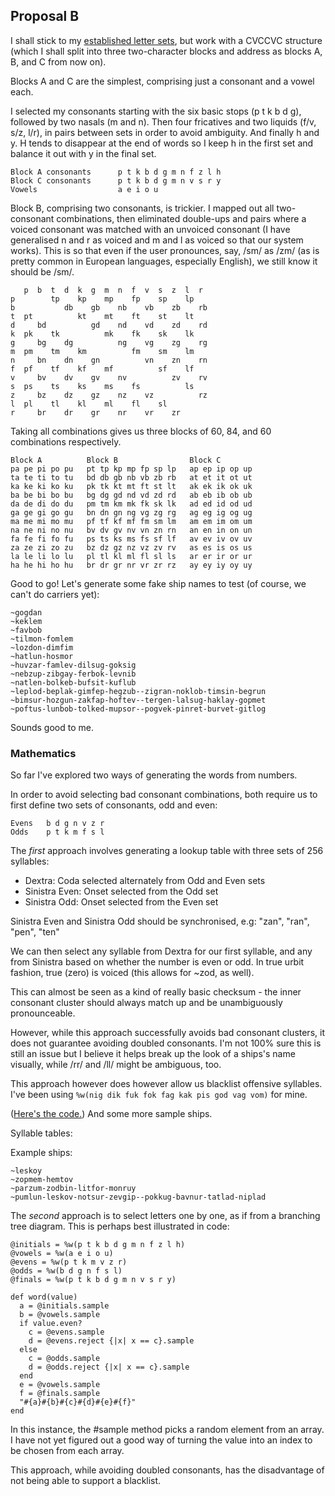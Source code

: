 ## Proposal B

I shall stick to my [established letter sets](https://github.com/dclelland/scratch/blob/master/urbit-phonetics-a.md), but work with a CVCCVC structure (which I shall split into three two-character blocks and address as blocks A, B, and C from now on).

Blocks A and C are the simplest, comprising just a consonant and a vowel each.

I selected my consonants starting with the six basic stops (p t k b d g), followed by two nasals (m and n).
Then four fricatives and two liquids (f/v, s/z, l/r), in pairs between sets in order to avoid ambiguity.
And finally h and y. H tends to disappear at the end of words so I keep h in the first set and balance it out with y in the final set.

    Block A consonants      p t k b d g m n f z l h
    Block C consonants      p t k b d g m n v s r y
    Vowels                  a e i o u

Block B, comprising two consonants, is trickier. I mapped out all two-consonant combinations, then eliminated double-ups and pairs where a voiced consonant was matched with an unvoiced consonant (I have generalised n and r as voiced and m and l as voiced so that our system works). This is so that even if the user pronounces, say, /sm/ as /zm/ (as is pretty common in European languages, especially English), we still know it should be /sm/.

       p  b  t  d  k  g  m  n  f  v  s  z  l  r 
    p        tp    kp    mp    fp    sp    lp   
    b           db    gb    nb    vb    zb    rb
    t  pt          kt    mt    ft    st    lt   
    d     bd          gd    nd    vd    zd    rd
    k  pk    tk          mk    fk    sk    lk   
    g     bg    dg          ng    vg    zg    rg
    m  pm    tm    km          fm    sm    lm   
    n     bn    dn    gn          vn    zn    rn
    f  pf    tf    kf    mf          sf    lf   
    v     bv    dv    gv    nv          zv    rv
    s  ps    ts    ks    ms    fs          ls   
    z     bz    dz    gz    nz    vz          rz
    l  pl    tl    kl    ml    fl    sl         
    r     br    dr    gr    nr    vr    zr      

Taking all combinations gives us three blocks of 60, 84, and 60 combinations respectively.

    Block A          Block B                Block C
    pa pe pi po pu   pt tp kp mp fp sp lp   ap ep ip op up
    ta te ti to tu   bd db gb nb vb zb rb   at et it ot ut
    ka ke ki ko ku   pk tk kt mt ft st lt   ak ek ik ok uk
    ba be bi bo bu   bg dg gd nd vd zd rd   ab eb ib ob ub
    da de di do du   pm tm km mk fk sk lk   ad ed id od ud
    ga ge gi go gu   bn dn gn ng vg zg rg   ag eg ig og ug
    ma me mi mo mu   pf tf kf mf fm sm lm   am em im om um
    na ne ni no nu   bv dv gv nv vn zn rn   an en in on un
    fa fe fi fo fu   ps ts ks ms fs sf lf   av ev iv ov uv
    za ze zi zo zu   bz dz gz nz vz zv rv   as es is os us
    la le li lo lu   pl tl kl ml fl sl ls   ar er ir or ur
    ha he hi ho hu   br dr gr nr vr zr rz   ay ey iy oy uy

Good to go! Let's generate some fake ship names to test (of course, we can't do carriers yet):

    ~gogdan
    ~keklem
    ~favbob
    ~tilmon-fomlem
    ~lozdon-dimfim
    ~hatlun-hosmor
    ~huvzar-famlev-dilsug-goksig
    ~nebzup-zibgay-ferbok-levnib
    ~natlen-bolkeb-bufsit-kuflub
    ~leplod-beplak-gimfep-hegzub--zigran-noklob-timsin-begrun
    ~bimsur-hozgun-zakfap-hoftev--tergen-lalsug-haklay-gopmet
    ~poftus-lunbob-tolked-mupsor--pogvek-pinret-burvet-gitlog

Sounds good to me.

### Mathematics

So far I've explored two ways of generating the words from numbers.

In order to avoid selecting bad consonant combinations, both require us to first define two sets of consonants, odd and even:

    Evens   b d g n v z r
    Odds    p t k m f s l

The *first* approach involves generating a lookup table with three sets of 256 syllables:

- Dextra: Coda selected alternately from Odd and Even sets
- Sinistra Even: Onset selected from the Odd set
- Sinistra Odd: Onset selected from the Even set

Sinistra Even and Sinistra Odd should be synchronised, e.g: "zan", "ran", "pen", "ten"

We can then select any syllable from Dextra for our first syllable, and any from Sinistra based on whether the number is even or odd. In true urbit fashion, true (zero) is voiced (this allows for ~zod, as well).

This can almost be seen as a kind of really basic checksum - the inner consonant cluster should always match up and be unambiguously pronounceable.

However, while this approach successfully avoids bad consonant clusters, it does not guarantee avoiding doubled consonants. I'm not 100% sure this is still an issue but I believe it helps break up the look of a ships's name visually, while /rr/ and /ll/ might be ambiguous, too.

This approach however does however allow us blacklist offensive syllables. I've been using `%w(nig dik fuk fok fag kak pis god vag vom)` for mine.

([Here's the code.](https://github.com/dclelland/scratch/blob/master/urbit-phonetics-b.rb)) And some more sample ships.

Syllable tables:







Example ships:

    ~leskoy
    ~zopmem-hemtov
    ~parzum-zodbin-litfor-monruy
    ~pumlun-leskov-notsur-zevgip--pokkug-bavnur-tatlad-niplad

The *second* approach is to select letters one by one, as if from a branching tree diagram. This is perhaps best illustrated in code:

    @initials = %w(p t k b d g m n f z l h)
    @vowels = %w(a e i o u)
    @evens = %w(p t k m v z r)
    @odds = %w(b d g n f s l)
    @finals = %w(p t k b d g m n v s r y)

    def word(value)
      a = @initials.sample
      b = @vowels.sample
      if value.even?
        c = @evens.sample
        d = @evens.reject {|x| x == c}.sample
      else 
        c = @odds.sample
        d = @odds.reject {|x| x == c}.sample
      end
      e = @vowels.sample
      f = @finals.sample
      "#{a}#{b}#{c}#{d}#{e}#{f}"
    end

In this instance, the #sample method picks a random element from an array. I have not yet figured out a good way of turning the value into an index to be chosen from each array.

This approach, while avoiding doubled consonants, has the disadvantage of not being able to support a blacklist.


